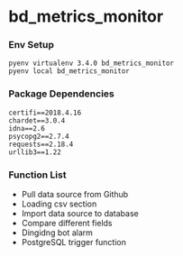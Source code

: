 # bd_metrics_monitor

### Env Setup

```shell
pyenv virtualenv 3.4.0 bd_metrics_monitor
pyenv local bd_metrics_monitor
```

### Package Dependencies

```
certifi==2018.4.16
chardet==3.0.4
idna==2.6
psycopg2==2.7.4
requests==2.18.4
urllib3==1.22
```

### Function List

- Pull data source from Github
- Loading csv section
- Import data source to database
- Compare different fields
- Dingidng bot alarm
- PostgreSQL trigger function
